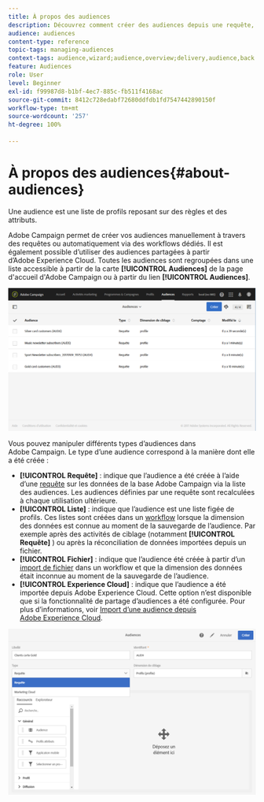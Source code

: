 ```yaml
---
title: À propos des audiences
description: Découvrez comment créer des audiences depuis une requête, une liste ou un fichier et comment les importer à partir d’Adobe Experience Cloud.
audience: audiences
content-type: reference
topic-tags: managing-audiences
context-tags: audience,wizard;audience,overview;delivery,audience,back
feature: Audiences
role: User
level: Beginner
exl-id: f99987d8-b1bf-4ec7-885c-fb511f4168ac
source-git-commit: 8412c728edabf72680ddfdb1fd7547442890150f
workflow-type: tm+mt
source-wordcount: '257'
ht-degree: 100%

---
```


# À propos des audiences{#about-audiences}

Une audience est une liste de profils reposant sur des règles et des attributs.

Adobe Campaign permet de créer vos audiences manuellement à travers des requêtes ou automatiquement via des workflows dédiés. Il est également possible d’utiliser des audiences partagées à partir d’Adobe Experience Cloud. Toutes les audiences sont regroupées dans une liste accessible à partir de la carte **[!UICONTROL Audiences]** de la page d&#39;accueil d&#39;Adobe Campaign ou à partir du lien **[!UICONTROL Audiences]**.

![](assets/audience_1.png)

Vous pouvez manipuler différents types d’audiences dans Adobe Campaign. Le type d’une audience correspond à la manière dont elle a été créée :

* **[!UICONTROL Requête]** : indique que l’audience a été créée à l’aide d’une [requête](../../automating/using/editing-queries.md#about-query-editor) sur les données de la base Adobe Campaign via la liste des audiences. Les audiences définies par une requête sont recalculées à chaque utilisation ultérieure.
* **[!UICONTROL Liste]** : indique que l’audience est une liste figée de profils. Ces listes sont créées dans un [workflow](../../automating/using/get-started-workflows.md) lorsque la dimension des données est connue au moment de la sauvegarde de l’audience. Par exemple après des activités de ciblage (notamment **[!UICONTROL Requête]** ) ou après la réconciliation de données importées depuis un fichier.
* **[!UICONTROL Fichier]** : indique que l’audience été créée à partir d’un [import de fichier](../../automating/using/load-file.md) dans un workflow et que la dimension des données était inconnue au moment de la sauvegarde de l’audience.
* **[!UICONTROL Experience Cloud]** : indique que l’audience a été importée depuis Adobe Experience Cloud. Cette option n’est disponible que si la fonctionnalité de partage d’audiences a été configurée. Pour plus d’informations, voir [Import d’une audience depuis Adobe Experience Cloud](../../integrating/using/sharing-audiences-with-audience-manager-or-people-core-service.md#importing-an-audience).

![](assets/audience_type_selection.png)
